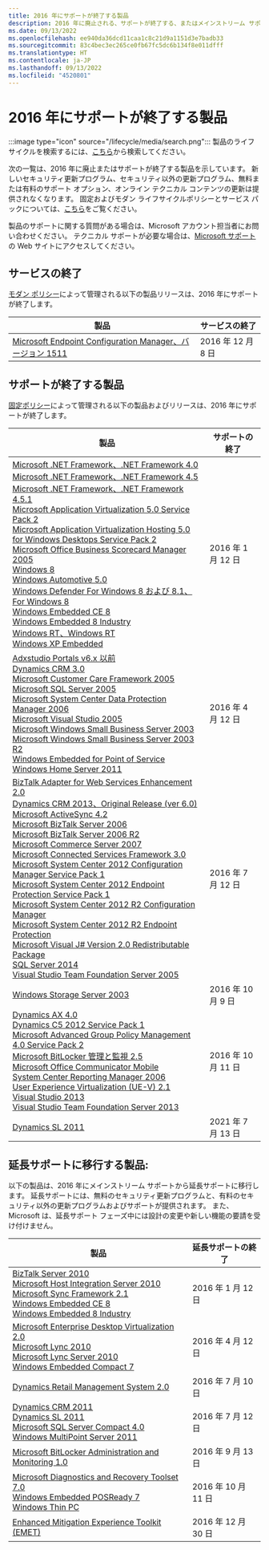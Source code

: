 ```yaml
---
title: 2016 年にサポートが終了する製品
description: 2016 年に廃止される、サポートが終了する、またはメインストリーム サポートから延長サポートに移行する製品を確認してください。
ms.date: 09/13/2022
ms.openlocfilehash: ee940da36dcd11caa1c8c21d9a1151d3e7badb33
ms.sourcegitcommit: 83c4bec3ec265ce0fb67fc5dc6b134f8e011dfff
ms.translationtype: HT
ms.contentlocale: ja-JP
ms.lasthandoff: 09/13/2022
ms.locfileid: "4520801"
---
```

# <a name="products-ending-support-in-2016"></a>2016 年にサポートが終了する製品

:::image type="icon" source="/lifecycle/media/search.png":::
製品のライフサイクルを検索するには、[こちら](/lifecycle/products/)から検索してください。

次の一覧は、2016 年に廃止またはサポートが終了する製品を示しています。 新しいセキュリティ更新プログラム、セキュリティ以外の更新プログラム、無料または有料のサポート オプション、オンライン テクニカル コンテンツの更新は提供されなくなります。 固定およびモダン ライフサイクルポリシーとサービス パックについては、[こちら](/lifecycle/overview/product-end-of-support-overview)をご覧ください。

製品のサポートに関する質問がある場合は、Microsoft アカウント担当者にお問い合わせください。 テクニカル サポートが必要な場合は、[Microsoft サポート](https://support.microsoft.com/contactus/?ws=support)の Web サイトにアクセスしてください。



## <a name="release-end-of-servicing"></a>サービスの終了

[モダン ポリシー](/lifecycle/policies/modern)によって管理される以下の製品リリースは、2016 年にサポートが終了します。

| 製品 | サービスの終了 |
| --- | --- |
| [Microsoft Endpoint Configuration Manager、バージョン 1511](/lifecycle/products/microsoft-endpoint-configuration-manager?branch=live)<br> | 2016 年 12 月 8 日 |


## <a name="products-reaching-end-of-support"></a>サポートが終了する製品

[固定ポリシー](/lifecycle/policies/fixed)によって管理される以下の製品およびリリースは、2016 年にサポートが終了します。

| 製品 | サポートの終了 |
| --- | --- |
| [Microsoft .NET Framework、.NET Framework 4.0](/lifecycle/products/microsoft-net-framework?branch=live)<br>[Microsoft .NET Framework、.NET Framework 4.5](/lifecycle/products/microsoft-net-framework?branch=live)<br>[Microsoft .NET Framework、.NET Framework 4.5.1](/lifecycle/products/microsoft-net-framework?branch=live)<br>[Microsoft Application Virtualization 5.0 Service Pack 2](/lifecycle/products/microsoft-application-virtualization-50?branch=live)<br>[Microsoft Application Virtualization Hosting 5.0 for Windows Desktops Service Pack 2](/lifecycle/products/microsoft-application-virtualization-hosting-50?branch=live)<br>[Microsoft Office Business Scorecard Manager 2005](/lifecycle/products/microsoft-office-business-scorecard-manager-2005?branch=live)<br>[Windows 8](/lifecycle/products/windows-8?branch=live)<br>[Windows Automotive 5.0](/lifecycle/products/windows-automotive-50?branch=live)<br>[Windows Defender For Windows 8 および 8.1、For Windows 8](/lifecycle/products/windows-defender-for-windows-8-and-81?branch=live)<br>[Windows Embedded CE 8](/lifecycle/products/windows-embedded-8?branch=live)<br>[Windows Embedded 8 Industry](/lifecycle/products/windows-embedded-8-industry?branch=live)<br>[Windows RT、Windows RT](/lifecycle/products/windows-rt?branch=live)<br>[Windows XP Embedded](/lifecycle/products/windows-xp-embedded?branch=live)<br> | 2016 年 1 月 12 日 |
| [Adxstudio Portals v6.x 以前](/lifecycle/products/adxstudio-portals-v6x-or-prior?branch=live)<br>[Dynamics CRM 3.0](/lifecycle/products/dynamics-crm-30?branch=live)<br>[Microsoft Customer Care Framework 2005](/lifecycle/products/microsoft-customer-care-framework-2005?branch=live)<br>[Microsoft SQL Server 2005](/lifecycle/products/microsoft-sql-server-2005?branch=live)<br>[Microsoft System Center Data Protection Manager 2006](/lifecycle/products/microsoft-system-center-data-protection-manager-2006?branch=live)<br>[Microsoft Visual Studio 2005](/lifecycle/products/microsoft-visual-studio-2005?branch=live)<br>[Microsoft Windows Small Business Server 2003](/lifecycle/products/microsoft-windows-small-business-server-2003?branch=live)<br>[Microsoft Windows Small Business Server 2003 R2](/lifecycle/products/microsoft-windows-small-business-server-2003-r2-?branch=live)<br>[Windows Embedded for Point of Service](/lifecycle/products/windows-embedded-for-point-of-service?branch=live)<br>[Windows Home Server 2011](/lifecycle/products/windows-home-server-2011?branch=live)<br> | 2016 年 4 月 12 日 |
| [BizTalk Adapter for Web Services Enhancement 2.0](/lifecycle/products/biztalk-adapter-for-web-services-enhancement-20?branch=live)<br>[Dynamics CRM 2013、Original Release (ver 6.0)](/lifecycle/products/dynamics-crm-2013?branch=live)<br>[Microsoft ActiveSync 4.2](/lifecycle/products/microsoft-activesync-42?branch=live)<br>[Microsoft BizTalk Server 2006](/lifecycle/products/microsoft-biztalk-server-2006?branch=live)<br>[Microsoft BizTalk Server 2006 R2](/lifecycle/products/microsoft-biztalk-server-2006-r2?branch=live)<br>[Microsoft Commerce Server 2007](/lifecycle/products/microsoft-commerce-server-2007?branch=live)<br>[Microsoft Connected Services Framework 3.0](/lifecycle/products/microsoft-connected-services-framework-30?branch=live)<br>[Microsoft System Center 2012 Configuration Manager Service Pack 1](/lifecycle/products/microsoft-system-center-2012-configuration-manager?branch=live)<br>[Microsoft System Center 2012 Endpoint Protection Service Pack 1](/lifecycle/products/microsoft-system-center-2012-endpoint-protection?branch=live)<br>[Microsoft System Center 2012 R2 Configuration Manager](/lifecycle/products/microsoft-system-center-2012-r2-configuration-manager?branch=live)<br>[Microsoft System Center 2012 R2 Endpoint Protection](/lifecycle/products/microsoft-system-center-2012-r2-endpoint-protection?branch=live)<br>[Microsoft Visual J# Version 2.0 Redistributable Package](/lifecycle/products/microsoft-visual-j-version-20-redistributable-package?branch=live)<br>[SQL Server 2014](/lifecycle/products/sql-server-2014?branch=live)<br>[Visual Studio Team Foundation Server 2005](/lifecycle/products/microsoft-visual-studio-2005-team-foundation-server?branch=live)<br> | 2016 年 7 月 12 日 |
| [Windows Storage Server 2003](/lifecycle/products/windows-storage-server-2003?branch=live)<br> | 2016 年 10 月 9 日 |
| [Dynamics AX 4.0](/lifecycle/products/dynamics-ax-40?branch=live)<br>[Dynamics C5 2012 Service Pack 1](/lifecycle/products/dynamics-c5-2012?branch=live)<br>[Microsoft Advanced Group Policy Management 4.0 Service Pack 2](/lifecycle/products/microsoft-advanced-group-policy-management-40?branch=live)<br>[Microsoft BitLocker 管理と監視 2.5](/lifecycle/products/microsoft-bitlocker-administration-and-monitoring-25?branch=live)<br>[Microsoft Office Communicator Mobile](/lifecycle/products/microsoft-office-communicator-mobile?branch=live)<br>[System Center Reporting Manager 2006](/lifecycle/products/system-center-reporting-manager-2006?branch=live)<br>[User Experience Virtualization (UE-V) 2.1](/lifecycle/products/user-experience-virtualization-uev-21?branch=live)<br>[Visual Studio 2013](/lifecycle/products/visual-studio-2013?branch=live)<br>[Visual Studio Team Foundation Server 2013](/lifecycle/products/visual-studio-team-foundation-server-2013?branch=live)<br> | 2016 年 10 月 11 日 |
| [Dynamics SL 2011](/lifecycle/products/dynamics-sl-2011?branch=live)<br> | 2021 年 7 月 13 日 |


## <a name="products-moving-to-extended-support"></a>延長サポートに移行する製品:

以下の製品は、2016 年にメインストリーム サポートから延長サポートに移行します。 延長サポートには、無料のセキュリティ更新プログラムと、有料のセキュリティ以外の更新プログラムおよびサポートが提供されます。 また、Microsoft は、延長サポート フェーズ中には設計の変更や新しい機能の要請を受け付けません。

| 製品 | 延長サポートの終了 |
| --- | --- |
| [BizTalk Server 2010](/lifecycle/products/biztalk-server-2010?branch=live)<br>[Microsoft Host Integration Server 2010](/lifecycle/products/microsoft-host-integration-server-2010?branch=live)<br>[Microsoft Sync Framework 2.1](/lifecycle/products/microsoft-sync-framework-21?branch=live)<br>[Windows Embedded CE 8](/lifecycle/products/windows-embedded-8?branch=live)<br>[Windows Embedded 8 Industry](/lifecycle/products/windows-embedded-8-industry?branch=live)<br> | 2016 年 1 月 12 日 |
| [Microsoft Enterprise Desktop Virtualization 2.0](/lifecycle/products/microsoft-enterprise-desktop-virtualization-20?branch=live)<br>[Microsoft Lync 2010](/lifecycle/products/microsoft-lync-2010?branch=live)<br>[Microsoft Lync Server 2010](/lifecycle/products/microsoft-lync-server-2010?branch=live)<br>[Windows Embedded Compact 7](/lifecycle/products/windows-embedded-compact-7?branch=live)<br> | 2016 年 4 月 12 日 |
| [Dynamics Retail Management System 2.0](/lifecycle/products/dynamics-retail-management-system-20?branch=live)<br> | 2016 年 7 月 10 日 |
| [Dynamics CRM 2011](/lifecycle/products/dynamics-crm-2011?branch=live)<br>[Dynamics SL 2011](/lifecycle/products/dynamics-sl-2011?branch=live)<br>[Microsoft SQL Server Compact 4.0](/lifecycle/products/microsoft-sql-server-compact-40?branch=live)<br>[Windows MultiPoint Server 2011](/lifecycle/products/windows-multipoint-server-2011?branch=live)<br> | 2016 年 7 月 12 日 |
| [Microsoft BitLocker Administration and Monitoring 1.0](/lifecycle/products/microsoft-bitlocker-administration-and-monitoring-10?branch=live)<br> | 2016 年 9 月 13 日 |
| [Microsoft Diagnostics and Recovery Toolset 7.0](/lifecycle/products/microsoft-diagnostics-and-recovery-toolset-70?branch=live)<br>[Windows Embedded POSReady 7](/lifecycle/products/windows-embedded-posready-7?branch=live)<br>[Windows Thin PC](/lifecycle/products/windows-thin-pc?branch=live)<br> | 2016 年 10 月 11 日 |
| [Enhanced Mitigation Experience Toolkit (EMET)](/lifecycle/products/enhanced-mitigation-experience-toolkit-emet?branch=live)<br> | 2016 年 12 月 30 日 |
